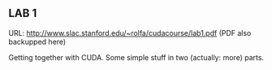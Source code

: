 ## LAB 1 ##
URL: http://www.slac.stanford.edu/~rolfa/cudacourse/lab1.pdf (PDF also backupped here)

Getting together with CUDA. Some simple stuff in two (actually: more) parts.
